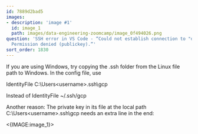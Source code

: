 ```yaml
---
id: 7889d2bad5
images:
- description: 'image #1'
  id: image_1
  path: images/data-engineering-zoomcamp/image_0f494026.png
question: 'SSH error in VS Code - “Could not establish connection to "de-zoomcamp":
  Permission denied (publickey).”'
sort_order: 1830
---
```


If you are using Windows, try copying the .ssh folder from the Linux file path to Windows. In the config file, use

IdentityFile C:\Users\<username>\.ssh\gcp

Instead of IdentityFile ~/.ssh/gcp

Another reason: The private key in its file at the local path C:\Users\<username>\.ssh\gcp needs an extra line in the end:

<{IMAGE:image_1}>

